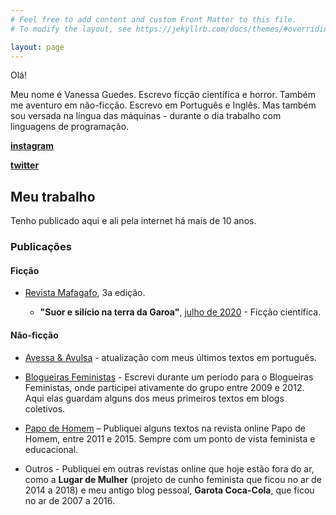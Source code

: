 ```yaml
---
# Feel free to add content and custom Front Matter to this file.
# To modify the layout, see https://jekyllrb.com/docs/themes/#overriding-theme-defaults

layout: page
---
```


Olá!

Meu nome é Vanessa Guedes. Escrevo ficção científica e horror. Também me aventuro em não-ficção. Escrevo em Português e Inglês. Mas também sou versada na língua das máquinas - durante o dia trabalho com linguagens de programação.

**[instagram](https://www.instagram.com/sayhellotovanessa/)**

**[twitter](https://twitter.com/nessoila)**


## Meu trabalho

Tenho publicado aqui e ali pela internet há mais de 10 anos.

### Publicações

#### Ficção

* [Revista Mafagafo](https://mafagaforevista.com.br/edicao-3/), 3a edição.

  * **"Suor e silício na terra da Garoa"**, [julho de 2020](https://mafagaforevista.com.br/edicao-3-julho/) - Ficção científica. 

#### Não-ficção

* [Avessa & Avulsa](https://avessaeavulsa.com/) - atualização com meus últimos textos em português.

* [Blogueiras Feministas](https://blogueirasfeministas.com/?s=Texto+de+Nessa+Guedes) - Escrevi durante um período para o Blogueiras Feministas, onde participei ativamente do grupo entre 2009 e 2012. Aqui elas guardam alguns dos meus primeiros textos em blogs coletivos.

* [Papo de Homem](https://papodehomem.com.br/autores/vanessa-guedes/#artigos) – Publiquei alguns textos na revista online Papo de Homem, entre 2011 e 2015. Sempre com um ponto de vista feminista e educacional.

* Outros - Publiquei em outras revistas online que hoje estão fora do ar, como a **Lugar de Mulher** (projeto de cunho feminista que ficou no ar de 2014 a 2018) e meu antigo blog pessoal, **Garota Coca-Cola**, que ficou no ar de 2007 a 2016.
